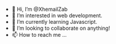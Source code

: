 - 👋 Hi, I’m @XhemailZab
- 👀 I’m interested in web development.
- 🌱 I’m currently learning Javascript.
- 💞️ I’m looking to collaborate on anything!
- 📫 How to reach me ...

<!---
XhemailZab/XhemailZab is a ✨ special ✨ repository because its `README.md` (this file) appears on your GitHub profile.
You can click the Preview link to take a look at your changes.
--->
